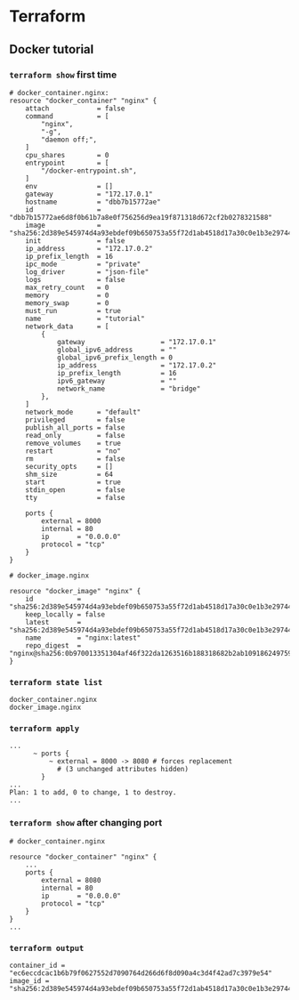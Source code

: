 # Terraform

## Docker tutorial

### `terraform show` first time

    # docker_container.nginx:
    resource "docker_container" "nginx" {
        attach            = false
        command           = [
            "nginx",
            "-g",
            "daemon off;",
        ]
        cpu_shares        = 0
        entrypoint        = [
            "/docker-entrypoint.sh",
        ]
        env               = []
        gateway           = "172.17.0.1"
        hostname          = "dbb7b15772ae"
        id                = "dbb7b15772ae6d8f0b61b7a8e0f756256d9ea19f871318d672cf2b0278321588"
        image             = "sha256:2d389e545974d4a93ebdef09b650753a55f72d1ab4518d17a30c0e1b3e297444"
        init              = false
        ip_address        = "172.17.0.2"
        ip_prefix_length  = 16
        ipc_mode          = "private"
        log_driver        = "json-file"
        logs              = false
        max_retry_count   = 0
        memory            = 0
        memory_swap       = 0
        must_run          = true
        name              = "tutorial"
        network_data      = [
            {
                gateway                   = "172.17.0.1"
                global_ipv6_address       = ""
                global_ipv6_prefix_length = 0
                ip_address                = "172.17.0.2"
                ip_prefix_length          = 16
                ipv6_gateway              = ""
                network_name              = "bridge"
            },
        ]
        network_mode      = "default"
        privileged        = false
        publish_all_ports = false
        read_only         = false
        remove_volumes    = true
        restart           = "no"
        rm                = false
        security_opts     = []
        shm_size          = 64
        start             = true
        stdin_open        = false
        tty               = false

        ports {
            external = 8000
            internal = 80
            ip       = "0.0.0.0"
            protocol = "tcp"
        }
    }

    # docker_image.nginx

    resource "docker_image" "nginx" {
        id           = "sha256:2d389e545974d4a93ebdef09b650753a55f72d1ab4518d17a30c0e1b3e297444nginx:latest"
        keep_locally = false
        latest       = "sha256:2d389e545974d4a93ebdef09b650753a55f72d1ab4518d17a30c0e1b3e297444"
        name         = "nginx:latest"
        repo_digest  = "nginx@sha256:0b970013351304af46f322da1263516b188318682b2ab1091862497591189ff1"
    }

### `terraform state list`

    docker_container.nginx
    docker_image.nginx

### `terraform apply`

    ...
          ~ ports {
              ~ external = 8000 -> 8080 # forces replacement
                # (3 unchanged attributes hidden)
            }
    ...
    Plan: 1 to add, 0 to change, 1 to destroy.
    ...

### `terraform show` after changing port

    # docker_container.nginx

    resource "docker_container" "nginx" {
        ...
        ports {
            external = 8080
            internal = 80
            ip       = "0.0.0.0"
            protocol = "tcp"
        }
    }
    ...

### `terraform output`

    container_id = "ec6eccdcac1b6b79f0627552d7090764d266d6f8d090a4c3d4f42ad7c3979e54"
    image_id = "sha256:2d389e545974d4a93ebdef09b650753a55f72d1ab4518d17a30c0e1b3e297444nginx:latest"

